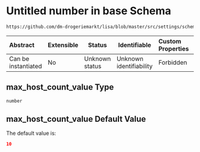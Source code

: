 # Untitled number in base Schema

```txt
https://github.com/dm-drogeriemarkt/lisa/blob/master/src/settings/schema.json#/properties/form_settings/properties/max_host_count_value
```




| Abstract            | Extensible | Status         | Identifiable            | Custom Properties | Additional Properties | Access Restrictions | Defined In                                                                               |
| :------------------ | ---------- | -------------- | ----------------------- | :---------------- | --------------------- | ------------------- | ---------------------------------------------------------------------------------------- |
| Can be instantiated | No         | Unknown status | Unknown identifiability | Forbidden         | Allowed               | none                | [settings.schema.json\*](../../src/settings/settings.schema.json "open original schema") |

## max_host_count_value Type

`number`

## max_host_count_value Default Value

The default value is:

```json
10
```
